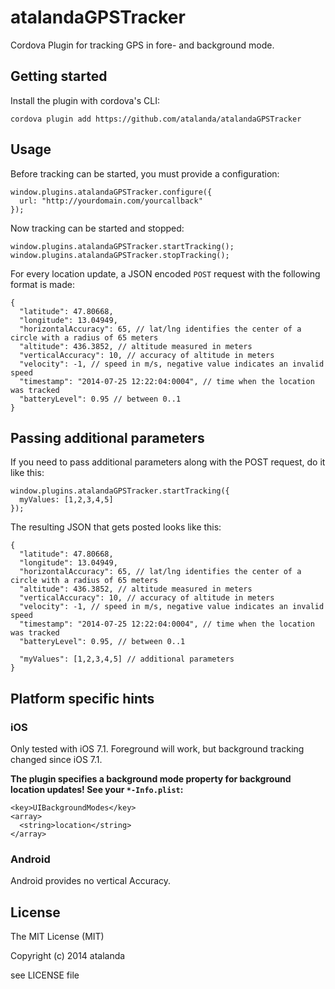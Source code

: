 atalandaGPSTracker
==================

Cordova Plugin for tracking GPS in fore- and background mode.

## Getting started ##
Install the plugin with cordova's CLI:

```
cordova plugin add https://github.com/atalanda/atalandaGPSTracker
```

## Usage ##

Before tracking can be started, you must provide a configuration:

```
window.plugins.atalandaGPSTracker.configure({
  url: "http://yourdomain.com/yourcallback"
});
```

Now tracking can be started and stopped:

```
window.plugins.atalandaGPSTracker.startTracking();
window.plugins.atalandaGPSTracker.stopTracking();
```

For every location update, a JSON encoded `POST` request with the following format is made:
```
{
  "latitude": 47.80668,
  "longitude": 13.04949,
  "horizontalAccuracy": 65, // lat/lng identifies the center of a circle with a radius of 65 meters
  "altitude": 436.3852, // altitude measured in meters
  "verticalAccuracy": 10, // accuracy of altitude in meters
  "velocity": -1, // speed in m/s, negative value indicates an invalid speed
  "timestamp": "2014-07-25 12:22:04:0004", // time when the location was tracked
  "batteryLevel": 0.95 // between 0..1
}
```

## Passing additional parameters ##

If you need to pass additional parameters along with the POST request, do it like this:

```
window.plugins.atalandaGPSTracker.startTracking({
  myValues: [1,2,3,4,5]
});
```

The resulting JSON that gets posted looks like this:

```
{
  "latitude": 47.80668,
  "longitude": 13.04949,
  "horizontalAccuracy": 65, // lat/lng identifies the center of a circle with a radius of 65 meters
  "altitude": 436.3852, // altitude measured in meters
  "verticalAccuracy": 10, // accuracy of altitude in meters
  "velocity": -1, // speed in m/s, negative value indicates an invalid speed
  "timestamp": "2014-07-25 12:22:04:0004", // time when the location was tracked
  "batteryLevel": 0.95, // between 0..1

  "myValues": [1,2,3,4,5] // additional parameters
}
```

## Platform specific hints ##

### iOS ###

Only tested with iOS 7.1. Foreground will work, but background tracking changed since iOS 7.1.

**The plugin specifies a background mode property for background location updates! See your `*-Info.plist`:**

```
<key>UIBackgroundModes</key>
<array>
  <string>location</string>
</array>
```

### Android ###

Android provides no vertical Accuracy.

## License ##
The MIT License (MIT)

Copyright (c) 2014 atalanda

see LICENSE file